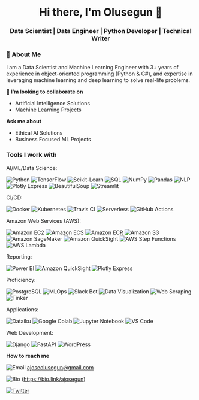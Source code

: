<h1 align="center">Hi there, I'm Olusegun 👋</h1>
<h3 align="center">Data Scientist | Data Engineer | Python Developer | Technical Writer</h3>

### 🚀 About Me
I am a Data Scientist and Machine Learning Engineer with 3+ years of experience in object-oriented programming (Python & C#), and expertise in leveraging machine learning and deep learning to solve real-life problems.  


**👯 I’m looking to collaborate on**
- Artificial Intelligence Solutions
- Machine Learning Projects

**Ask me about**
- Ethical AI Solutions
- Business Focused ML Projects

### Tools I work with

AI/ML/Data Science: 

![Python](https://img.shields.io/badge/-Python-blue?style=flat&logo=python&logoWidth=40) ![TensorFlow](https://img.shields.io/badge/-TensorFlow-orange?style=flat&logo=tensorflow&logoWidth=40) ![Scikit-Learn](https://img.shields.io/badge/-Scikit--Learn-green?style=flat&logo=scikit-learn&logoWidth=40) ![SQL](https://img.shields.io/badge/-SQL-blue?style=flat&logo=postgresql&logoWidth=40) ![NumPy](https://img.shields.io/badge/-NumPy-blue?style=flat&logo=numpy&logoWidth=40) ![Pandas](https://img.shields.io/badge/-Pandas-blueviolet?style=flat&logo=pandas&logoWidth=40) ![NLP](https://img.shields.io/badge/-NLP-yellow?style=flat&logo=natural-language-processing&logoWidth=40) ![Plotly Express](https://img.shields.io/badge/-Plotly%20Express-blue?style=flat&logo=plotly&logoWidth=40) ![BeautifulSoup](https://img.shields.io/badge/-BeautifulSoup-orange?style=flat&logo=beautifulsoup&logoWidth=40) ![Streamlit](https://img.shields.io/badge/-Streamlit-blue?style=flat&logo=streamlit&logoWidth=40)

CI/CD: 

![Docker](https://img.shields.io/badge/-Docker-blue?style=flat&logo=docker&logoWidth=40) ![Kubernetes](https://img.shields.io/badge/-Kubernetes-blue?style=flat&logo=kubernetes&logoWidth=40) ![Travis CI](https://img.shields.io/badge/-Travis%20CI-blue?style=flat&logo=travis-ci&logoWidth=40) ![Serverless](https://img.shields.io/badge/-Serverless-black?style=flat&logo=serverless&logoWidth=40) ![GitHub Actions](https://img.shields.io/badge/-GitHub%20Actions-black?style=flat&logo=github-actions&logoWidth=40)

Amazon Web Services (AWS): 

![Amazon EC2](https://img.shields.io/badge/-EC2-orange?style=flat&logo=amazon-ec2&logoWidth=40) ![Amazon ECS](https://img.shields.io/badge/-ECS-orange?style=flat&logo=amazon-ecs&logoWidth=40) ![Amazon ECR](https://img.shields.io/badge/-ECR-orange?style=flat&logo=amazon-ecr&logoWidth=40) ![Amazon S3](https://img.shields.io/badge/-S3-orange?style=flat&logo=amazon-s3&logoWidth=40) ![Amazon SageMaker](https://img.shields.io/badge/-SageMaker-orange?style=flat&logo=amazon-aws&logoWidth=40) ![Amazon QuickSight](https://img.shields.io/badge/-QuickSight-yellow?style=flat&logo=amazon-aws&logoWidth=40) ![AWS Step Functions](https://img.shields.io/badge/-AWS%20Step%20Functions-orange?style=flat&logo=amazonaws&logoWidth=40)
![AWS Lambda](https://img.shields.io/badge/-AWS%20Lambda-orange?style=flat&logo=amazonaws&logoWidth=40)

Reporting: 

![Power BI](https://img.shields.io/badge/-Power%20BI-9cf?style=flat&logo=microsoft-power-bi&logoWidth=40) ![Amazon QuickSight](https://img.shields.io/badge/-QuickSight-9cf?style=flat&logo=amazon-aws&logoWidth=40) ![Plotly Express](https://img.shields.io/badge/-Plotly%20Express-9cf?style=flat&logo=plotly&logoWidth=40)

Proficiency: 

![PostgreSQL](https://img.shields.io/badge/-PostgreSQL-blueviolet?style=flat&logo=postgresql&logoWidth=40) ![MLOps](https://img.shields.io/badge/-MLOps-blueviolet?style=flat&logo=microsoft&logoWidth=40) ![Slack Bot](https://img.shields.io/badge/-Slack%20Bot-blueviolet?style=flat&logo=slack&logoWidth=40)
![Data Visualization](https://img.shields.io/badge/-Data%20Visualization-blueviolet?style=flat&logo=google&logoWidth=40) ![Web Scraping](https://img.shields.io/badge/-Web%20Scraping-blueviolet?style=flat&logo=python&logoWidth=40) ![Tinker](https://img.shields.io/badge/-Tinker-blueviolet?style=flat&logo=tinker&logoWidth=40)

Applications: 

![Dataiku](https://img.shields.io/badge/-Dataiku-ff69b4?style=flat&logo=dataiku&logoWidth=40) ![Google Colab](https://img.shields.io/badge/-Google%20Colab-ff69b4?style=flat&logo=google-colab&logoWidth=40) ![Jupyter Notebook](https://img.shields.io/badge/-Jupyter%20Notebook-ff69b4?style=flat&logo=jupyter&logoWidth=40) ![VS Code](https://img.shields.io/badge/-VS%20Code-ff69b4?style=flat&logo=visual-studio-code&logoWidth=40)

Web Development: 

![Django](https://img.shields.io/badge/-Django-yellowgreen?style=flat&logo=django&logoWidth=40) ![FastAPI](https://img.shields.io/badge/-FastAPI-yellowgreen?style=flat&logo=fastapi&logoWidth=40) ![WordPress](https://img.shields.io/badge/-WordPress-yellowgreen?style=flat&logo=wordpress&logoWidth=40)

**How to reach me**

![Email](https://img.shields.io/badge/-Email-red?style=flat&logo=gmail&logoColor=white&logoWidth=40) ajoseolusegun@gmail.com

![Bio](https://img.shields.io/badge/-Bio-00BFFF?style=flat&logo=notion&logoColor=white&logoWidth=40) (https://bio.link/ajosegun)

[![Twitter](https://img.shields.io/badge/-Twitter-1DA1F2?style=flat&logo=twitter&logoColor=white&labelColor=1DA1F2)](https://twitter.com/ajosegun)



<!---
ajosegun/ajosegun is a ✨ special ✨ repository because its `README.md` (this file) appears on your GitHub profile.
You can click the Preview link to take a look at your changes.
--->

